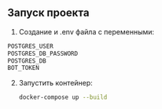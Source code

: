 ## Запуск проекта

1. Создание и .env файла с переменными:
  ```bash
  POSTGRES_USER
  POSTGRES_DB_PASSWORD
  POSTGRES_DB
  BOT_TOKEN
  ```
   
2. Запустить контейнер:
   ```bash
   docker-compose up --build
   ```
